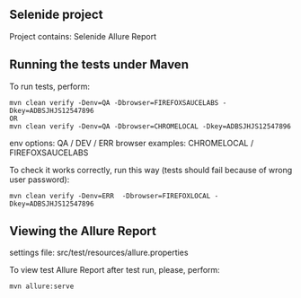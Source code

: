 ## Selenide project

Project contains:
Selenide
Allure Report


## Running the tests under Maven
To run tests, perform:

    mvn clean verify -Denv=QA -Dbrowser=FIREFOXSAUCELABS -Dkey=ADBSJHJS12547896
    OR
    mvn clean verify -Denv=QA -Dbrowser=CHROMELOCAL -Dkey=ADBSJHJS12547896

env options: QA / DEV / ERR
browser examples: CHROMELOCAL / FIREFOXSAUCELABS

To check it works correctly, run this way (tests should fail because of wrong user password):

    mvn clean verify -Denv=ERR  -Dbrowser=FIREFOXLOCAL -Dkey=ADBSJHJS12547896


## Viewing the Allure Report
settings file: src/test/resources/allure.properties

To view test Allure Report after test run, please, perform: 

    mvn allure:serve